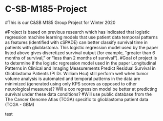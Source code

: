 # C-SB-M185-Project
#This is our C&SB M185 Group Project for Winter 2020

#Project is based on previous research which has indicated that logistic regression machine learning models that use patient data temporal patterns as features (identified with cSPADE) can better classify survival time in patients with glioblastoma. This logistic regression model used by the paper listed above gives discretized survival output (for example, “greater than 6 months of survival,” or “less than 2 months of survival”).
#Goal of project is to determine if the logistic regression model used in the paper Longitudinal Patterns in Clinical and Imaging Measurements Predict Residual Survival in Glioblastoma Patients (PI Dr. William Hsu) still perform well when tumor volume analysis is automated and temporal patterns in the data are minimized (generated using only KPS scores as opposed to other neurological measures)? Will a cox regression model be better at predicting survival under these data conditions?
#Will use public database from the The Cancer Genome Atlas (TCGA) specific to glioblastoma patient data (TCGA - GBM)

test